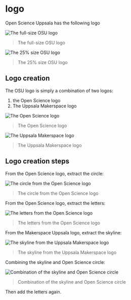 # logo

Open Science Uppsala has the following logo

![The full-size OSU logo](osu_logo.png)

> The full-size OSU logo

![The 25% size OSU logo](osu_logo_25.png)

> The 25% size OSU logo

## Logo creation

The OSU logo is simply a combination of two logos:

  1. the Open Science logo
  2. The Uppsala Makerspace logo

![The Open Science logo](Openscience_1024x1024.png)

> The Open Science logo

![The Uppsala Makerspace logo](Uppsalamakerspace_2-01.png)

> The Uppsala Makerspace logo

## Logo creation steps

From the Open Science logo, extract the circle:

![The circle from the Open Science logo](sci_circle.png)

> The circle from the Open Science logo

From the Open Science logo, extract the letters:

![The letters from the Open Science logo](sci.png)

> The letters from the Open Science logo

From the Makerspace Uppsala logo, extract the skyline:

![The skyline from the Uppsala Makerspace logo](skyline.png)

> The skyline from the Uppsala Makerspace logo

Combining the skyline and Open Science circle:

![Combination of the skyline and Open Science circle](skyline_and_sci_circle.png)

> Combination of the skyline and Open Science circle

Then add the letters again.
